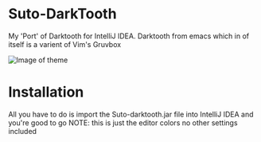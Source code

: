 # Suto-DarkTooth

My 'Port' of Darktooth for IntelliJ IDEA. Darktooth from emacs which in of itself is a varient of Vim's Gruvbox 

![Image of theme](https://raw.githubusercontent.com/TyphoidTony/Suto-DarkTooth/master/Suto-DarkTooth "Image of theme")

# Installation 

All you have to do is import the Suto-darktooth.jar file into IntelliJ IDEA and you're good to go
NOTE: this is just the editor colors no other settings included